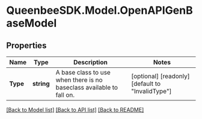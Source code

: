 
# QueenbeeSDK.Model.OpenAPIGenBaseModel

## Properties

Name | Type | Description | Notes
------------ | ------------- | ------------- | -------------
**Type** | **string** | A base class to use when there is no baseclass available to fall on. | [optional] [readonly] [default to "InvalidType"]

[[Back to Model list]](../README.md#documentation-for-models)
[[Back to API list]](../README.md#documentation-for-api-endpoints)
[[Back to README]](../README.md)

